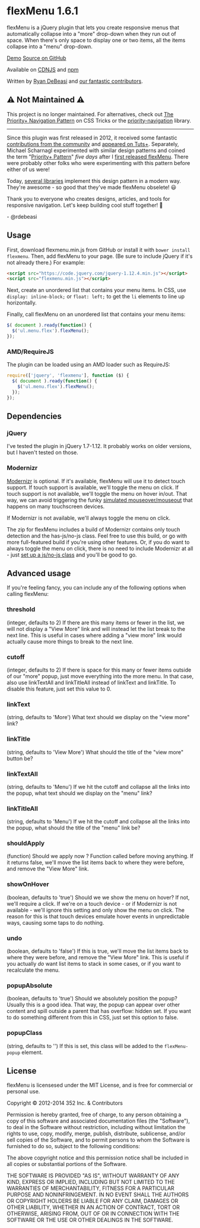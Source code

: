 # flexMenu 1.6.1
flexMenu is a jQuery plugin that lets you create responsive menus that automatically collapse into a "more" drop-down when they run out of space.  When there's only space to display one or two items, all the items collapse into a "menu" drop-down.

[Demo](http://352media.github.com/flexMenu/)
[Source on GitHub](https://github.com/352Media/flexMenu)

Available on [CDNJS](https://cdnjs.com/libraries/flexMenu) and [npm](https://www.npmjs.com/package/@rdebeasi/flexmenu)

Written by [Ryan DeBeasi](http://www.ryandebeasi.com/) and [our fantastic contributors](https://github.com/352Media/flexMenu/graphs/contributors).

## :warning: Not Maintained :warning:

This project is no longer maintained. For alternatives, check out [The Priority+ Navigation Pattern](https://css-tricks.com/the-priority-navigation-pattern/) on CSS Tricks or the [priority-navigation](https://github.com/gijsroge/priority-navigation) library.

---

Since this plugin was first released in 2012, it received some fantastic [contributions from the community](https://github.com/352Media/flexMenu/graphs/contributors) and [appeared on Tuts+](https://webdesign.tutsplus.com/tutorials/a-flexible-approach-to-responsive-navigation--webdesign-8397). Separately, Michael Scharnagl experimented with similar design patterns and coined the term "[Priority+ Pattern](https://justmarkup.com/articles/2012-06-19-responsive-multi-level-navigation/)" _five days_ after I [first released flexMenu](https://github.com/352Media/flexMenu/commit/c01e0365d9217b36748574d83f45de578b3527fd). There were probably other folks who were experimenting with this pattern before either of us were!

Today, [several libraries](https://github.com/gijsroge/priority-navigation#alternatives) implement this design pattern in a modern way. They're awesome - so good that they've made flexMenu obselete! :smiley:

Thank you to everyone who creates designs, articles, and tools for responsive navigation. Let's keep building cool stuff together! :rocket:

\- @rdebeasi

## Usage

First, download flexmenu.min.js from GitHub or install it with `bower install flexmenu`. Then, add flexMenu to your page. (Be sure to include jQuery if it's not already there.) For example:

```html
<script src="https://code.jquery.com/jquery-1.12.4.min.js"></script>
<script src="flexmenu.min.js"></script>
```

Next, create an unordered list that contains your menu items. In CSS, use `display: inline-block;` or `float: left;` to get the  `li` elements to line up horizontally.

Finally, call flexMenu on an unordered list that contains your menu items:

```javascript
$( document ).ready(function() {
  $('ul.menu.flex').flexMenu();
});
```

### AMD/RequireJS

The plugin can be loaded using an AMD loader such as RequireJS:

```javascript
require(['jquery', 'flexmenu'], function ($) {
  $( document ).ready(function() {
    $('ul.menu.flex').flexMenu();
  });
});
```

## Dependencies

### jQuery
I've tested the plugin in jQuery 1.7-1.12. It probably works on older versions, but I haven't tested on those.

### Modernizr
[Modernizr](http://modernizr.com/) is optional. If it's available, flexMenu will use it to detect touch support. If touch support is available, we'll toggle the menu on click. If touch support is not available, we'll toggle the menu on hover in/out. That way, we can avoid triggering the funky [simulated mouseover/mouseout](http://developer.apple.com/library/ios/#DOCUMENTATION/AppleApplications/Reference/SafariWebContent/HandlingEvents/HandlingEvents.html#//apple_ref/doc/uid/TP40006511-SW17) that happens on many touchscreen devices.

If Modernizr is not available, we'll always toggle the menu on click.

The zip for flexMenu includes a build of Modernizr contains only touch detection and the has-js/no-js class. Feel free to use this build, or go with more full-featured build if you're using other features. Or, if you do want to always toggle the menu on click, there is no need to include Modernizr at all - just [set up a js/no-js class](http://paulirish.com/2009/avoiding-the-fouc-v3/) and you'll be good to go.

## Advanced usage

If you're feeling fancy, you can include any of the following options when calling flexMenu:

### threshold
(integer, defaults to 2)
If there are this many items or fewer in the list, we will not display a "View More" link and will instead let the list break to the next line. This is useful in cases where adding a "view more" link would actually cause more things to break  to the next line.

### cutoff
(integer, defaults to 2)
If there is space for this many or fewer items outside of our "more" popup, just move everything into the more menu. In that case, also use linkTextAll and linkTitleAll instead of linkText and linkTitle. To disable this feature, just set this value to 0.

### linkText
(string, defaults to 'More')
What text should we display on the "view  more" link?

### linkTitle
(string, defaults to 'View More')
What should the title of the "view more" button be?

### linkTextAll
(string, defaults to 'Menu')
If we hit the cutoff and collapse all the links into the popup, what text should we display on the "menu" link?

### linkTitleAll
(string, defaults to 'Menu')
If we hit the cutoff and collapse all the links into the popup, what should the title of the "menu" link be?

### shouldApply
(function)
Should we apply now ? Function called before moving anything. If it returns false, we'll move the list items back to where they were before, and remove the "View More" link.

### showOnHover
(boolean, defaults to 'true')
Should we we show the menu on hover? If not, we'll require a click. If we're on a touch device - or if Modernizr is not available - we'll ignore this setting and only show the menu on click. The reason for this is that touch devices emulate hover events in unpredictable ways, causing some taps to do nothing.

### undo
(boolean, defaults to 'false')
If this is true, we'll move the list items back to where they were before, and remove the "View More" link. This is useful if you actually _do_ want list items to stack in some cases, or if you want to recalculate the menu.

### popupAbsolute
(boolean, defaults to 'true')
Should we absolutely position the popup? Usually this is a good idea. That way, the popup can appear over other content and spill outside a parent that has overflow: hidden set. If you want to do something different from this in CSS, just set this option to false.

### popupClass
(string, defaults to '')
If this is set, this class will be added to the `flexMenu-popup` element.

## License

flexMenu is licensesed under the MIT License, and is free for commercial or personal use.

Copyright &copy; 2012-2014 352 Inc. & Contributors

Permission is hereby granted, free of charge, to any person obtaining a copy of this software and associated documentation files (the "Software"), to deal in the Software without restriction, including without limitation the rights to use, copy, modify, merge, publish, distribute, sublicense, and/or sell copies of the Software, and to permit persons to whom the Software is furnished to do so, subject to the following conditions:

The above copyright notice and this permission notice shall be included in all copies or substantial portions of the Software.

THE SOFTWARE IS PROVIDED "AS IS", WITHOUT WARRANTY OF ANY KIND, EXPRESS OR IMPLIED, INCLUDING BUT NOT LIMITED TO THE WARRANTIES OF MERCHANTABILITY, FITNESS FOR A PARTICULAR PURPOSE AND NONINFRINGEMENT. IN NO EVENT SHALL THE AUTHORS OR COPYRIGHT HOLDERS BE LIABLE FOR ANY CLAIM, DAMAGES OR OTHER LIABILITY, WHETHER IN AN ACTION OF CONTRACT, TORT OR OTHERWISE, ARISING FROM, OUT OF OR IN CONNECTION WITH THE SOFTWARE OR THE USE OR OTHER DEALINGS IN THE SOFTWARE.
